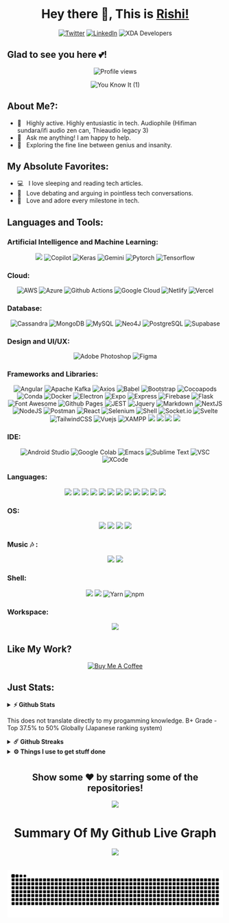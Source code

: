 <div align="center">
<h1>Hey there 👋, This is <a href="https://github.com/Rishi-Sudhakar/">Rishi!</a></h1>

<p>
  <a href="https://x.com/RishiSudhakar_"><img src="https://img.shields.io/badge/Twitter-00acee?style=for-the-badge&logo=Twitter&logoColor=white" alt="Twitter"></a>
  <a href="https://linkedin.com/in/rishi-sudhakar"><img src="https://img.shields.io/badge/LinkedIn-0e76a8?style=for-the-badge&logo=Linkedin&logoColor=white" alt="LinkedIn"></a>
  <img src="https://img.shields.io/badge/xda%20developers-2DAAE9?style=for-the-badge&logo=xda-developers&logoColor=white" alt="XDA Developers">
</p>
</div>

## Glad to see you here 💕! &nbsp;

<p align="center">
  <img src="https://komarev.com/ghpvc/?username=Rishi-Sudhakar&color=green" alt="Profile views" />
</p>

<p align="center">
  <img src="https://github.com/user-attachments/assets/8e2be723-35be-48ca-b32c-c618eec6dc9c" alt="You Know It (1)" />
</p>


## About Me?:

- 🚀 &nbsp; Highly active. Highly entusiastic in tech. Audiophile (Hifiman sundara/ifi audio zen can, Thieaudio legacy 3)
- 💬 &nbsp; Ask me anything! I am happy to help.
- 👾 &nbsp; Exploring the fine line between genius and insanity.

## My Absolute Favorites:

- 💻 &nbsp; I love sleeping and reading tech articles.
- 📰 &nbsp; Love debating and arguing in pointless tech conversations.
- 🍕 &nbsp; Love and adore every milestone in tech.

## Languages and Tools:

 ### Artificial Intelligence and Machine Learning:

<p align="center">
  <img src="https://img.shields.io/badge/ChatGPT-74aa9c?style=for-the-badge&logo=openai&logoColor=white"> <img src="https://img.shields.io/badge/github%20copilot-000000?style=for-the-badge&logo=githubcopilot&logoColor=white" alt="Copilot">
  <img src="https://img.shields.io/badge/Keras-FF0000?style=for-the-badge&logo=keras&logoColor=white" alt="Keras">
  <img src="https://img.shields.io/badge/Gemini-8E75B2?style=for-the-badge&logo=googlebard&logoColor=fff" alt="Gemini">
  <img src="https://img.shields.io/badge/PyTorch-EE4C2C?style=for-the-badge&logo=pytorch&logoColor=white" alt="Pytorch">
  <img src="https://img.shields.io/badge/TensorFlow-FF6F00?style=for-the-badge&logo=tensorflow&logoColor=white" alt="Tensorflow">
</p>

 ### Cloud:
 
<p align="center">
  <img src="https://img.shields.io/badge/Amazon_AWS-FF9900?style=for-the-badge&logo=amazonaws&logoColor=white" alt="AWS"> <img src="https://img.shields.io/badge/Azure_DevOps-0078D7?style=for-the-badge&logo=azure-devops&logoColor=white" alt="Azure">
  <img src="https://img.shields.io/badge/GitHub_Actions-2088FF?style=for-the-badge&logo=github-actions&logoColor=white" alt="Github Actions">
  <img src="https://img.shields.io/badge/Google_Cloud-4285F4?style=for-the-badge&logo=google-cloud&logoColor=white" alt="Google Cloud">
  <img src="https://img.shields.io/badge/Netlify-00C7B7?style=for-the-badge&logo=netlify&logoColor=white" alt="Netlify">
  <img src="https://img.shields.io/badge/Vercel-000000?style=for-the-badge&logo=vercel&logoColor=white" alt="Vercel">
</p>

 ### Database:
 
<p align="center">
  <img src="https://img.shields.io/badge/Cassandra-1287B1?style=for-the-badge&logo=apache%20cassandra&logoColor=white" alt="Cassandra"> <img height="27" src="https://img.shields.io/badge/MongoDB-4EA94B?style=for-the-badge&logo=mongodb&logoColor=white" alt="MongoDB">
  <img height="27" src="https://img.shields.io/badge/MySQL-005C84?style=for-the-badge&logo=mysql&logoColor=white" alt="MySQL">
  <img height="27" src="https://img.shields.io/badge/Neo4j-018bff?style=for-the-badge&logo=neo4j&logoColor=white" alt="Neo4J">
  <img height="27" src="https://img.shields.io/badge/PostgreSQL-316192?style=for-the-badge&logo=postgresql&logoColor=white" alt="PostgreSQL">
  <img height="27" src="https://img.shields.io/badge/Supabase-181818?style=for-the-badge&logo=supabase&logoColor=white" alt="Supabase">
</p>

 ### Design and UI/UX:
 
<p align="center">
  <img src="https://img.shields.io/badge/Adobe%20Photoshop-31A8FF?style=for-the-badge&logo=Adobe%20Photoshop&logoColor=black" alt="Adobe Photoshop"> <img src="https://img.shields.io/badge/Figma-F24E1E?style=for-the-badge&logo=figma&logoColor=white" alt="Figma">
</p>

 ### Frameworks and Libraries:
 
<p align="center">
  <img height="27" src="https://img.shields.io/badge/Angular-DD0031?style=for-the-badge&logo=angular&logoColor=white" alt="Angular"> <img height="27" src="https://img.shields.io/badge/Apache_Kafka-231F20?style=for-the-badge&logo=apache-kafka&logoColor=white" alt="Apache Kafka">
  <img height="27" src="https://img.shields.io/badge/axios-671ddf?&style=for-the-badge&logo=axios&logoColor=white" alt="Axios">
  <img height="27" src="https://img.shields.io/badge/Babel-F9DC3E?style=for-the-badge&logo=babel&logoColor=white" alt="Babel">
  <img height="27" src="https://img.shields.io/badge/Bootstrap-563D7C?style=for-the-badge&logo=bootstrap&logoColor=white" alt="Bootstrap">
  <img height="27" src="https://img.shields.io/badge/cocoapods-FA2A02?style=for-the-badge&logo=cocoapods&logoColor=white" alt="Cocoapods">
  <img height="27" src="https://img.shields.io/badge/conda-342B029.svg?&style=for-the-badge&logo=anaconda&logoColor=white" alt="Conda">
  <img height="27" src="https://img.shields.io/badge/Docker-2CA5E0?style=for-the-badge&logo=docker&logoColor=white" alt="Docker">
  <img height="27" src="https://img.shields.io/badge/Electron-2B2E3A?style=for-the-badge&logo=electron&logoColor=9FEAF9" alt="Electron">
  <img height="27" src="https://img.shields.io/badge/Expo-1B1F23?style=for-the-badge&logo=expo&logoColor=white" alt="Expo">
  <img height="27" src="https://img.shields.io/badge/Express%20js-000000?style=for-the-badge&logo=express&logoColor=white" alt="Express">
  <img height="27" src="https://img.shields.io/badge/firebase-ffca28?style=for-the-badge&logo=firebase&logoColor=black" alt="Firebase">
  <img height="27" src="https://img.shields.io/badge/Flask-000000?style=for-the-badge&logo=flask&logoColor=white" alt="Flask">
  <img height="27" src="https://img.shields.io/badge/Font_Awesome-339AF0?style=for-the-badge&logo=fontawesome&logoColor=white" alt="Font Awesome">
  <img height="27" src="https://img.shields.io/badge/GitHub%20Pages-222222?style=for-the-badge&logo=GitHub%20Pages&logoColor=white" alt="Github Pages">
  <img height="27" src="https://img.shields.io/badge/Jest-C21325?style=for-the-badge&logo=jest&logoColor=white" alt="JEST">
  <img height="27" src="https://img.shields.io/badge/jQuery-0769AD?style=for-the-badge&logo=jquery&logoColor=white" alt="Jquery">
  <img height="27" src="https://img.shields.io/badge/Markdown-000000?style=for-the-badge&logo=markdown&logoColor=white" alt="Markdown">
  <img height="27" src="https://img.shields.io/badge/next%20js-000000?style=for-the-badge&logo=nextdotjs&logoColor=white" alt="NextJS">
  <img height="27" src="https://img.shields.io/badge/Node%20js-339933?style=for-the-badge&logo=nodedotjs&logoColor=white" alt="NodeJS">
  <img height="27" src="https://img.shields.io/badge/Postman-FF6C37?style=for-the-badge&logo=Postman&logoColor=white" alt="Postman">
  <img height="27" src="https://img.shields.io/badge/React-20232A?style=for-the-badge&logo=react&logoColor=61DAFB" alt="React">
  <img height="27" src="https://img.shields.io/badge/Selenium-43B02A?style=for-the-badge&logo=Selenium&logoColor=white" alt="Selenium">
  <img height="27" src="https://img.shields.io/badge/Shell_Script-121011?style=for-the-badge&logo=gnu-bash&logoColor=white" alt="Shell">
  <img height="27" src="https://img.shields.io/badge/Socket.io-010101?&style=for-the-badge&logo=Socket.io&logoColor=white" alt="Socket.io">
  <img height="27" src="https://img.shields.io/badge/Svelte-4A4A55?style=for-the-badge&logo=svelte&logoColor=FF3E00" alt="Svelte">
  <img height="27" src="https://img.shields.io/badge/Tailwind_CSS-38B2AC?style=for-the-badge&logo=tailwind-css&logoColor=white" alt="TailwindCSS">
  <img height="27" src="https://img.shields.io/badge/Vue%20js-35495E?style=for-the-badge&logo=vuedotjs&logoColor=4FC08D" alt="Vuejs">
  <img height="27" src="https://img.shields.io/badge/Xampp-F37623?style=for-the-badge&logo=xampp&logoColor=white" alt="XAMPP">
  <img src="https://img.shields.io/badge/React_Native-20232A?style=for-the-badge&logo=react&logoColor=61DAFB">
  <img src="https://img.shields.io/badge/Flutter-02569B?style=for-the-badge&logo=flutter&logoColor=white">
  <img src="https://img.shields.io/badge/eslint-3A33D1?style=for-the-badge&logo=eslint&logoColor=white">
  <img src="https://img.shields.io/badge/prettier-1A2C34?style=for-the-badge&logo=prettier&logoColor=F7BA3E">
</p>

 ### IDE:
 
<p align="center">
  <img height="27" src="https://img.shields.io/badge/Android_Studio-3DDC84?style=for-the-badge&logo=android-studio&logoColor=white" alt="Android Studio"> <img height="27" src="https://img.shields.io/badge/Colab-F9AB00?style=for-the-badge&logo=googlecolab&color=525252" alt="Google Colab">
  <img height="27" src="https://img.shields.io/badge/Emacs-%237F5AB6.svg?&style=for-the-badge&logo=gnu-emacs&logoColor=white" alt="Emacs">
  <img height="27" src="https://img.shields.io/badge/sublime_text-%23575757.svg?&style=for-the-badge&logo=sublime-text&logoColor=important" alt="Sublime Text">
  <img height="27" src="https://img.shields.io/badge/Visual_Studio_Code-0078D4?style=for-the-badge&logo=visual%20studio%20code&logoColor=white" alt="VSC">
  <img height="27" src="https://img.shields.io/badge/Xcode-007ACC?style=for-the-badge&logo=Xcode&logoColor=white" alt="XCode">
</p>

### Languages:

<p align="center">
  <img src="https://img.shields.io/badge/C-00599C?style=for-the-badge&logo=c&logoColor=white"> <img src="https://img.shields.io/badge/CoffeeScript-2F2625?style=for-the-badge&logo=CoffeeScript&logoColor=white">
  <img src="https://img.shields.io/badge/CSS3-1572B6?style=for-the-badge&logo=css3&logoColor=white">
  <img src="https://img.shields.io/badge/Dart-0175C2?style=for-the-badge&logo=dart&logoColor=white">
  <img src="https://img.shields.io/badge/HTML5-E34F26?style=for-the-badge&logo=html5&logoColor=white">
  <img src="https://img.shields.io/badge/JavaScript-323330?style=for-the-badge&logo=javascript&logoColor=F7DF1E">
  <img src="https://img.shields.io/badge/json-5E5C5C?style=for-the-badge&logo=json&logoColor=white">
  <img src="https://img.shields.io/badge/PHP-777BB4?style=for-the-badge&logo=php&logoColor=white">
  <img src="https://img.shields.io/badge/Perl-39457E?style=for-the-badge&logo=perl&logoColor=white">
  <img src="https://img.shields.io/badge/Python-FFD43B?style=for-the-badge&logo=python&logoColor=blue">
  <img src="https://img.shields.io/badge/Swift-FA7343?style=for-the-badge&logo=swift&logoColor=white">
  <img src="https://img.shields.io/badge/TypeScript-007ACC?style=for-the-badge&logo=typescript&logoColor=white">
</p>

### OS:

<p align="center">
  <img src="https://img.shields.io/badge/Android-3DDC84?style=for-the-badge&logo=android&logoColor=white"> <img src="https://img.shields.io/badge/iOS-000000?style=for-the-badge&logo=ios&logoColor=white">
  <img src="https://img.shields.io/badge/mac%20os-000000?style=for-the-badge&logo=apple&logoColor=white">
  <img src="https://img.shields.io/badge/Windows-0078D6?style=for-the-badge&logo=windows&logoColor=white">
</p>

### Music 🎶 :

<p align="center">
  <img src="https://img.shields.io/badge/apple%20music-F34E68?style=for-the-badge&logo=apple%20music&logoColor=white"> <img src="https://img.shields.io/badge/Tidal-000000?style=for-the-badge&logo=Tidal&logoColor=white">
</p>

### Shell:

<p align="center">
  <img src="https://img.shields.io/badge/GIT-E44C30?style=for-the-badge&logo=git&logoColor=white"> <img src="https://img.shields.io/badge/homebrew-FBB040?style=for-the-badge&logo=homebrew&logoColor=white">
  <img height="27" src="https://img.shields.io/badge/Yarn-2C8EBB?style=for-the-badge&logo=yarn&logoColor=white" alt="Yarn">
  <img height="27" src="https://img.shields.io/badge/npm-CB3837?style=for-the-badge&logo=npm&logoColor=white" alt="npm">
</p>

### Workspace:

<p align="center">
  <img src="https://img.shields.io/badge/apple%20silicon-333333?style=for-the-badge&logo=apple&logoColor=white">
</p>


## Like My Work?


<p align="center">
  <a href="https://www.buymeacoffee.com/RishiSudhakar" target="_blank"><img src="https://cdn.buymeacoffee.com/buttons/v2/default-yellow.png" alt="Buy Me A Coffee" height="60px" width="217px" ></a>
</p>

## Just Stats:

<details>
  <summary><b>⚡ Github Stats</b></summary>

  <br />
  <p align="center">
    <img height="180em" src="https://github-readme-stats.vercel.app/api?username=Rishi-Sudhakar&show_icons=true&hide_border=true&&count_private=true&include_all_commits=true" />
  </p>
</details>

This does not translate directly to my progamming knowledge. B+ Grade - Top 37.5% to 50% Globally (Japanese ranking system)

<details>
  <summary><b>☄️ Github Streaks</b></summary>

  <br />
  <p align="center">
    <img height="180em" src="https://github-readme-streak-stats.herokuapp.com/?user=Rishi-Sudhakar&hide_border=true" />
  </p>
</details>

<details>
  <br />
  <summary><b>⚙️ Things I use to get stuff done</b></summary>
  	<ul>
  	    <li><b>OS:</b> MacOS 15 Sequoia (Dev beta)</li>
	    <li><b>Laptop: </b> Macbook Pro M1</li>
  	    <li><b>Browser: </b> ARC </li>
	    <li><b>Terminal: </b> ZSH </li>
	    <li><b>Code Editor:</b> TextEdit, Sublime </li>
 	    <li><b>Other Tools:</b> Docker, Postman </li>
	</ul>
</details>

#

<div align="center">

## Show some ❤️ by starring some of the repositories!
<div align="center">
  <img src="https://github.com/Rishi-Sudhakar/Rishi-Sudhakar/assets/79398572/dfcd4ca4-d975-4e9e-952c-c5cac93b86f7">
</div>

</div>

 <p align="center">
  <h1 align="center">Summary Of My Github Live Graph</h1>
</p>

<div align="center">
	
 ![](https://github-profile-summary-cards.vercel.app/api/cards/profile-details?username=Rishi-Sudhakar&theme=github_dark)

<br clear="both">

<img src="https://raw.githubusercontent.com/Rishi-Sudhakar/Rishi-Sudhakar/output/snake.svg" alt="Snake animation" />

#
</div>
